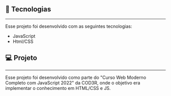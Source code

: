 ## 🚀 Tecnologias

---

Esse projeto foi desenvolvido com as seguintes tecnologias:

- JavaScript
- Html/CSS

## 💻 Projeto

---

Esse projeto foi desenvolvido como parte do "Curso Web Moderno Completo com JavaScript 2022" da COD3R, onde o objetivo era implementar o conhecimento em HTML/CSS e JS.

